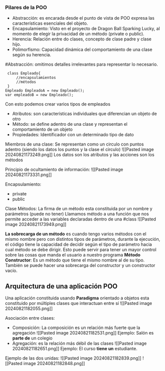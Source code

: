 ### Pilares de la POO

- Abstracción: es encarada desde el punto de vista de POO expresa las características esenciales del objeto.
- Encapsulamiento: Visto en el proyecto de Dragon Ball Sparking Lucky, al momento de elegir la privacidad de un método (private o public).
- Herencia: Relación entre do clases, concepto de clase padre y clase hijo.
- Polimorfismo: Capacidad dinámica del comportamiento de una clase según su herencia.

#Abstracción:
omitimos detalles irrelevantes para representar lo necesario.

```
 class Empleado{
	 //encapsulamientos
	 //métodos
 }
Empleado EmpleadoA = new Empleado();
var empleadoB = new Empleado();
```
Con esto podemos crear varios tipos de empleados

- Atributos: son características individuales que diferencian un objeto de otro
- Método: se define adentro de una clase y representan el comportamiento de un objeto
- Propiedades: Identificador con un determinado tipo de dato


Miembros de una clase:
	Se representan como un circulo con puntos adentro (siendo los datos los puntos y la clase el circulo)
	![[Pasted image 20240821173249.png]]
Los datos son los atributos y las acciones son los métodos

Principio de ocultamiento de información:
![[Pasted image 20240821173331.png]]

Encapsulamiento:
- private
- public



Clase Métodos:
	La firma de un método esta constituida por un nombre y parámetros (puede no tener)
Llamamos método a una función que nos permite acceder a las variables declaradas dentro de una #class
![[Pasted image 20240821173949.png]]

**La sobrecarga de un método** es cuando tengo varios métodos con el mismo nombre pero con distintos tipos de parámetros, durante la ejecución, el código tiene la capacidad de decidir según el tipo de parámetro hacia cual método se debe dirigir.
	Esto puede servir para tener un mayor control sobre las cosas que manda el usuario a nuestro programa
**Método Constructor**: Es un método que tiene el mismo nombre al de su tipo. También se puede hacer una sobrecarga del constructor y un constructor vacío.


## Arquitectura de una aplicación POO

Una aplicación constituida usando **Paradigma** orientado a objetos esta constituido por múltiples clases que interactuan entre sí
![[Pasted image 20240821182055.png]]

Asociación entre clases:
- Composición: La composición es un relación más fuerte que la agregación
![[Pasted image 20240821182531.png]]
	Ejemplo: Salón es **parte de** un colegio
- Agregación: es la relación más débil de las clases
![[Pasted image 20240821182651.png]]
Ejemplo: El curso **tiene un** estudiante.

Ejemplo de las dos unidas:
![[Pasted image 20240821182839.png]]
![[Pasted image 20240821182848.png]]

